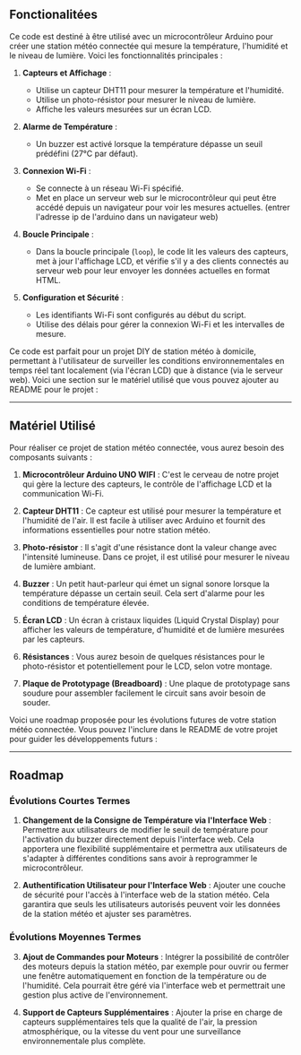 ## Fonctionalitées

Ce code est destiné à être utilisé avec un microcontrôleur Arduino pour créer une station météo connectée qui mesure la température, l'humidité et le niveau de lumière. Voici les fonctionnalités principales :

1. **Capteurs et Affichage** :
   - Utilise un capteur DHT11 pour mesurer la température et l'humidité.
   - Utilise un photo-résistor pour mesurer le niveau de lumière.
   - Affiche les valeurs mesurées sur un écran LCD.

2. **Alarme de Température** :
   - Un buzzer est activé lorsque la température dépasse un seuil prédéfini (27°C par défaut).

3. **Connexion Wi-Fi** :
   - Se connecte à un réseau Wi-Fi spécifié.
   - Met en place un serveur web sur le microcontrôleur qui peut être accédé depuis un navigateur pour voir les mesures actuelles. (entrer l'adresse ip de l'arduino dans un navigateur web)

4. **Boucle Principale** :
   - Dans la boucle principale (`loop`), le code lit les valeurs des capteurs, met à jour l'affichage LCD, et vérifie s'il y a des clients connectés au serveur web pour leur envoyer les données actuelles en format HTML.

5. **Configuration et Sécurité** :
   - Les identifiants Wi-Fi sont configurés au début du script.
   - Utilise des délais pour gérer la connexion Wi-Fi et les intervalles de mesure.

Ce code est parfait pour un projet DIY de station météo à domicile, permettant à l'utilisateur de surveiller les conditions environnementales en temps réel tant localement (via l'écran LCD) que à distance (via le serveur web).
Voici une section sur le matériel utilisé que vous pouvez ajouter au README pour le projet :

---

## Matériel Utilisé

Pour réaliser ce projet de station météo connectée, vous aurez besoin des composants suivants :

1. **Microcontrôleur Arduino UNO WIFI** : C'est le cerveau de notre projet qui gère la lecture des capteurs, le contrôle de l'affichage LCD et la communication Wi-Fi.

2. **Capteur DHT11** : Ce capteur est utilisé pour mesurer la température et l'humidité de l'air. Il est facile à utiliser avec Arduino et fournit des informations essentielles pour notre station météo.

3. **Photo-résistor** : Il s'agit d'une résistance dont la valeur change avec l'intensité lumineuse. Dans ce projet, il est utilisé pour mesurer le niveau de lumière ambiant.

4. **Buzzer** : Un petit haut-parleur qui émet un signal sonore lorsque la température dépasse un certain seuil. Cela sert d'alarme pour les conditions de température élevée.

5. **Écran LCD** : Un écran à cristaux liquides (Liquid Crystal Display) pour afficher les valeurs de température, d'humidité et de lumière mesurées par les capteurs.

6. **Résistances** : Vous aurez besoin de quelques résistances pour le photo-résistor et potentiellement pour le LCD, selon votre montage.

7. **Plaque de Prototypage (Breadboard)** : Une plaque de prototypage sans soudure pour assembler facilement le circuit sans avoir besoin de souder.

Voici une roadmap proposée pour les évolutions futures de votre station météo connectée. Vous pouvez l'inclure dans le README de votre projet pour guider les développements futurs :

---

## Roadmap

### Évolutions Courtes Termes

1. **Changement de la Consigne de Température via l'Interface Web** : Permettre aux utilisateurs de modifier le seuil de température pour l'activation du buzzer directement depuis l'interface web. Cela apportera une flexibilité supplémentaire et permettra aux utilisateurs de s'adapter à différentes conditions sans avoir à reprogrammer le microcontrôleur.

2. **Authentification Utilisateur pour l'Interface Web** : Ajouter une couche de sécurité pour l'accès à l'interface web de la station météo. Cela garantira que seuls les utilisateurs autorisés peuvent voir les données de la station météo et ajuster ses paramètres.

### Évolutions Moyennes Termes

3. **Ajout de Commandes pour Moteurs** : Intégrer la possibilité de contrôler des moteurs depuis la station météo, par exemple pour ouvrir ou fermer une fenêtre automatiquement en fonction de la température ou de l'humidité. Cela pourrait être géré via l'interface web et permettrait une gestion plus active de l'environnement.

4. **Support de Capteurs Supplémentaires** : Ajouter la prise en charge de capteurs supplémentaires tels que la qualité de l'air, la pression atmosphérique, ou la vitesse du vent pour une surveillance environnementale plus complète.


